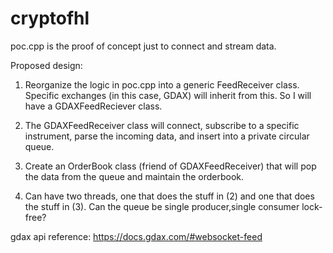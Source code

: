 # cryptofhl

poc.cpp is the proof of concept just to connect and stream data.

Proposed design:
1) Reorganize the logic in poc.cpp into a generic FeedReceiver class.  Specific exchanges (in this case, GDAX) will inherit from this. So I will have a GDAXFeedReciever class.

2) The GDAXFeedReceiver class will connect, subscribe to a specific instrument, parse the incoming data, and insert into a private circular queue.

3) Create an OrderBook class (friend of GDAXFeedReceiver) that will pop the data from the queue and maintain the orderbook.

4) Can have two threads, one that does the stuff in (2) and one that does the stuff in (3). Can the queue be single producer,single consumer lock-free?


gdax api reference:
https://docs.gdax.com/#websocket-feed
